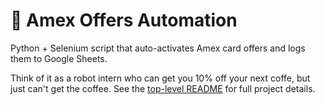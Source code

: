 # 🏦 Amex Offers Automation

Python + Selenium script that auto-activates Amex card offers and logs them to Google Sheets.  

Think of it as a robot intern who can get you 10% off your next coffe, but just can't get the coffee.
See the [top-level README](../README.md) for full project details.  
